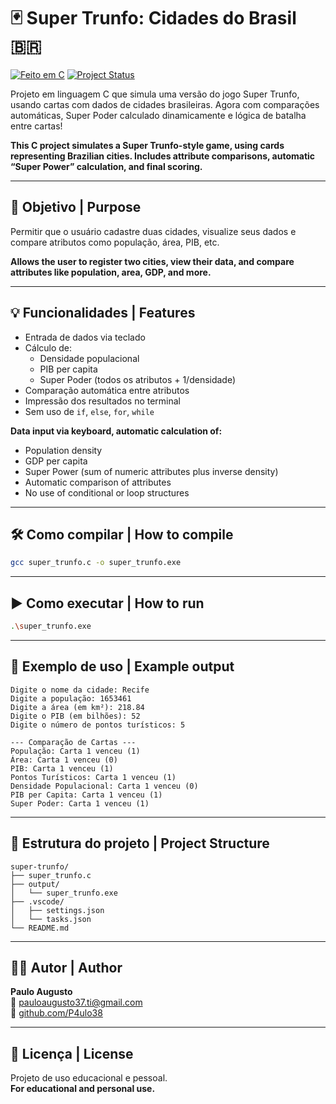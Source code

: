 # 🃏 Super Trunfo: Cidades do Brasil 🇧🇷

[![Feito em C](https://img.shields.io/badge/feito%20em-C-blue?style=flat-square&logo=c)](https://en.wikipedia.org/wiki/C_(programming_language))
[![Project Status](https://img.shields.io/badge/status-in%20progress-yellow?style=flat-square)](#)

Projeto em linguagem C que simula uma versão do jogo Super Trunfo, usando cartas com dados de cidades brasileiras. Agora com comparações automáticas, Super Poder calculado dinamicamente e lógica de batalha entre cartas!

**This C project simulates a Super Trunfo-style game, using cards representing Brazilian cities. Includes attribute comparisons, automatic “Super Power” calculation, and final scoring.**

---

## 🎯 Objetivo | Purpose

Permitir que o usuário cadastre duas cidades, visualize seus dados e compare atributos como população, área, PIB, etc.

**Allows the user to register two cities, view their data, and compare attributes like population, area, GDP, and more.**

---

## 💡 Funcionalidades | Features

- Entrada de dados via teclado  
- Cálculo de:
  - Densidade populacional  
  - PIB per capita  
  - Super Poder (todos os atributos + 1/densidade)  
- Comparação automática entre atributos  
- Impressão dos resultados no terminal  
- Sem uso de `if`, `else`, `for`, `while`  

**Data input via keyboard, automatic calculation of:**
- Population density  
- GDP per capita  
- Super Power (sum of numeric attributes plus inverse density)  
- Automatic comparison of attributes  
- No use of conditional or loop structures

---

## 🛠️ Como compilar | How to compile

```bash
gcc super_trunfo.c -o super_trunfo.exe
```

---

## ▶️ Como executar | How to run

```bash
.\super_trunfo.exe
```

---

## 🧪 Exemplo de uso | Example output

```
Digite o nome da cidade: Recife
Digite a população: 1653461
Digite a área (em km²): 218.84
Digite o PIB (em bilhões): 52
Digite o número de pontos turísticos: 5

--- Comparação de Cartas ---
População: Carta 1 venceu (1)
Área: Carta 1 venceu (0)
PIB: Carta 1 venceu (1)
Pontos Turísticos: Carta 1 venceu (1)
Densidade Populacional: Carta 1 venceu (0)
PIB per Capita: Carta 1 venceu (1)
Super Poder: Carta 1 venceu (1)
```

---

## 📁 Estrutura do projeto | Project Structure

```
super-trunfo/
├── super_trunfo.c
├── output/
│   └── super_trunfo.exe
├── .vscode/
│   ├── settings.json
│   └── tasks.json
└── README.md
```

---

## 👨‍💻 Autor | Author

**Paulo Augusto**  
📧 [pauloaugusto37.ti@gmail.com](mailto:pauloaugusto37.ti@gmail.com)  
🔗 [github.com/P4ulo38](https://github.com/P4ulo38)

---

## 🚀 Licença | License

Projeto de uso educacional e pessoal.  
**For educational and personal use.**
